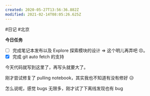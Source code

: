 ```yaml
---
created: 2020-05-27T13:56:36.882Z
modified: 2021-02-14T08:05:26.625Z
---
```

#日记 #北京

<!-- @crossnote.comment "id":"23dd0045-7068-45a3-8782-e94e9e3db561" -->

**今日任务**

- [ ] 完成笔记本发布以及 Explore 探索模块的设计 => 这个明儿再弄吧 😣。
- [x] 完成 git auto fetch 的支持

<!-- @timer "date":"Thu Apr 02 2020 20:12:28 GMT+0800 (China Standard Time)" -->

今天代码就写到这里了，再写头就要大了。

<!-- @timer "date":"Thu Apr 02 2020 21:54:24 GMT+0800 (CST)","duration":"about 2 hours" -->

刚才尝试修复了 pulling notebook，其实我也不知道有没有修好 😥

<!-- @timer "date":"Thu Apr 02 2020 22:22:05 GMT+0800 (CST)","duration":"28 minutes" -->

怎么说呢，感觉 bugs 无限多，刚才试了下离线发现也有 bug
